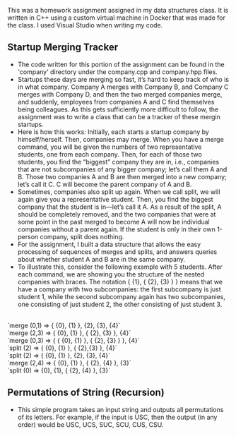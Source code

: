 This was a homework assignment assigned in my data structures class. It is written in C++ using a custom virtual machine in Docker that was made for the class. I used Visual Studio when writing my code.

## Startup Merging Tracker
- The code written for this portion of the assignment can be found in the 'company' directory under the company.cpp and company.hpp files.
- Startups these days are merging so fast, it’s hard to keep track of who is in what company. Company A merges with Company B, and Company C merges with Company D, and then the two merged companies merge, and suddenly, employees from companies A and C find themselves being colleagues. As this gets sufficiently more difficult to follow, the assignment was to write a class that can be a tracker of these mergin startups.
- Here is how this works: Initially, each starts a startup company by himself/herself. Then, companies may merge. When you have a merge command, you will be given the numbers of two representative students, one from each company. Then, for each of those two students, you find the “biggest” company they are in, i.e., companies that are not subcompanies of any bigger company; let’s call them A and B. Those two companies A and B are then merged into a new company; let’s call it C. C will become the parent company of A and B.
- Sometimes, companies also split up again. When we call split, we will again give you a representative student. Then, you find the biggest company that the student is in—let’s call it A. As a result of the split, A should be completely removed, and the two companies that were at some point in the past merged to become A will now be individual companies without a parent again. If the student is only in their own 1-person company, split does nothing.
- For the assignment, I built a data structure that allows the easy processing of sequences of merges and splits, and answers queries about whether student A and B are in the same company.
- To illustrate this, consider the following example with 5 students. After each command, we are showing you the structure of the nested companies with braces. The notation { {1}, { {2}, {3} } } means that we have a company with two subcompanies: the first subcompany is just student 1, while the second subcompany again has two subcompanies, one consisting of just student 2, the other consisting of just student 3. <br />
<br />
`merge (0,1)   => { {0}, {1} }, {2}, {3}, {4}` <br />
`merge (2,3)   => { {0}, {1} }, { {2}, {3} }, {4}` <br />
`merge (0,3)   => { { {0}, {1} }, { {2}, {3} } }, {4}` <br />
`split (2)     => { {0}, {1} }, { {2},{3} }, {4}` <br />
`split (2)     => { {0}, {1} }, {2}, {3}, {4}` <br />
`merge (2,4)   => { {0}, {1} }, { {2}, {4} }, {3}` <br />
`split (0)     => {0}, {1}, { {2}, {4} }, {3}` <br />


## Permutations of String (Recursion)
- This simple program takes an input string and outputs all permutations of its letters. For example, if the input is USC, then the output (in any order) would be USC, UCS, SUC, SCU, CUS, CSU.
